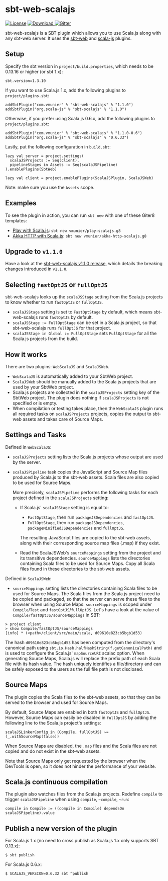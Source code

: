 # sbt-web-scalajs

[![License](http://img.shields.io/:license-Apache%202-red.svg)](http://www.apache.org/licenses/LICENSE-2.0.txt)
[![Download](https://api.bintray.com/packages/vmunier/scalajs/sbt-web-scalajs/images/download.svg) ](https://bintray.com/vmunier/scalajs/sbt-web-scalajs/_latestVersion)
[![Gitter](https://badges.gitter.im/Join%20Chat.svg)](https://gitter.im/vmunier/sbt-web-scalajs?utm_source=badge&utm_medium=badge&utm_campaign=pr-badge&utm_content=badge)

sbt-web-scalajs is a SBT plugin which allows you to use Scala.js along with any sbt-web server. It uses the [sbt-web](https://github.com/sbt/sbt-web) and [scala-js](https://github.com/scala-js/scala-js) plugins.

## Setup

Specify the sbt version in `project/build.properties`, which needs to be 0.13.16 or higher (or sbt 1.x):
```
sbt.version=1.3.10
```

If you want to use Scala.js 1.x, add the following plugins to `project/plugins.sbt`:
```
addSbtPlugin("com.vmunier" % "sbt-web-scalajs" % "1.1.0")
addSbtPlugin("org.scala-js" % "sbt-scalajs" % "1.1.0")
```

Otherwise, if you prefer using Scala.js 0.6.x, add the following plugins to `project/plugins.sbt`:
```
addSbtPlugin("com.vmunier" % "sbt-web-scalajs" % "1.1.0-0.6")
addSbtPlugin("org.scala-js" % "sbt-scalajs" % "0.6.33")
```

Lastly, put the following configuration in `build.sbt`:
```
lazy val server = project.settings(
  scalaJSProjects := Seq(client),
  pipelineStages in Assets := Seq(scalaJSPipeline)
).enablePlugins(SbtWeb)

lazy val client = project.enablePlugins(ScalaJSPlugin, ScalaJSWeb)
```
Note: make sure you use the `Assets` scope.

## Examples

To see the plugin in action, you can run `sbt new` with one of these Giter8 templates:
- [Play with Scala.js](https://github.com/vmunier/play-scalajs.g8): `sbt new vmunier/play-scalajs.g8`
- [Akka HTTP with Scala.js](https://github.com/vmunier/akka-http-scalajs.g8): `sbt new vmunier/akka-http-scalajs.g8`

## Upgrade to `v1.1.0`

Have a look at the [sbt-web-scalajs v1.1.0 release](https://github.com/vmunier/sbt-web-scalajs/releases/tag/v1.1.0), which details the breaking changes introduced in `v1.1.0`.

## Selecting `fastOptJS` or `fullOptJS`

sbt-web-scalajs looks up the `scalaJSStage` setting from the Scala.js projects to know whether to run `fastOptJS` or `fullOptJS`.

* `scalaJSStage` setting is set to `FastOptStage` by default, which means sbt-web-scalajs runs `fastOptJS` by default.
* `scalaJSStage := FullOptStage` can be set in a Scala.js project, so that sbt-web-scalajs runs `fullOptJS` for that project.
* `scalaJSStage in Global := FullOptStage` sets `FullOptStage` for all the Scala.js projects from the build.

## How it works

There are two plugins: `WebScalaJS` and `ScalaJSWeb`.
* `WebScalaJS` is automatically added to your SbtWeb project.
* `ScalaJSWeb` should be manually added to the Scala.js projects that are used by your SbtWeb project.
* Scala.js projects are collected in the `scalaJSProjects` setting key of the SbtWeb project. The plugin does nothing if `scalaJSProjects` is not specified or is empty.
* When compilation or testing takes place, then the `WebScalaJS` plugin runs all required tasks on `scalaJSProjects` projects, copies the output to sbt-web assets and takes care of Source Maps.

## Settings and Tasks

Defined in `WebScalaJS`:
* `scalaJSProjects` setting lists the Scala.js projects whose output are used by the server.

* `scalaJSPipeline` task copies the JavaScript and Source Map files produced by Scala.js to the sbt-web assets. Scala files are also copied to be used for Source Maps.

  More precisely, `scalaJSPipeline` performs the following tasks for each project defined in the `scalaJSProjects` setting:
  * If Scala.js' `scalaJSStage` setting is equal to:
    - `FastOptStage`, then run `packageJSDependencies` and `fastOptJS`.
    - `FullOptStage`, then run `packageJSDependencies`, `packageMinifiedJSDependencies` and `fullOptJS`.

    The resulting JavaScript files are copied to the sbt-web assets, along with their corresponding source map files (.map) if they exist.
  * Read the ScalaJSWeb's `sourceMappings` setting from the project and its transitive dependencies.
    `sourceMappings` lists the directories containing Scala files to be used for Source Maps.
    Copy all Scala files found in these directories to the sbt-web assets.

Defined in `ScalaJSWeb`:
* `sourceMappings` setting lists the directories containing Scala files to be used for Source Maps.
The Scala files from the Scala.js project need to be copied and packaged, so that the server can serve these files to the browser when using Source Maps.
`sourceMappings` is scoped under `Compile`/`Test` and `fastOptJS`/`fullOptJS`. Let's have a look at the value of `Compile/fastOptJS/sourceMappings` in SBT:
```
> project client
> show Compile/fastOptJS/sourceMappings
[info] * (<path>/client/src/main/scala, d09610e823cb5bgb1d53)
```
The hash `d09610e823cb5bgb1d53` has been computed from the directory's canonical path using `sbt.io.Hash.halfHashString(f.getCanonicalPath)` and is used to configure the Scala.js' `mapSourceURI` scalac option.
When generating Source Maps, Scala.js will replace the prefix path of each Scala file with its hash value.
The hash uniquely identifies a file/directory and can be safely exposed to the users as the full file path is not disclosed.

## Source Maps

The plugin copies the Scala files to the sbt-web assets, so that they can be served to the browser and used for Source Maps.

By default, Source Maps are enabled in both `fastOptJS` and `fullOptJS`.
However, Source Maps can easily be disabled in `fullOptJS` by adding the following line to the Scala.js project's settings:
```
scalaJSLinkerConfig in (Compile, fullOptJS) ~= (_.withSourceMap(false))
```
When Source Maps are disabled, the `.map` files and the Scala files are not copied and do not exist in the sbt-web assets.

Note that Source Maps only get requested by the browser when the DevTools is open, so it does not hinder the performance of your website.

## Scala.js continuous compilation

The plugin also watches files from the Scala.js projects.
Redefine `compile` to trigger `scalaJSPipeline` when using `compile`, `~compile`, `~run`:
```
compile in Compile := ((compile in Compile) dependsOn scalaJSPipeline).value
```

## Publish a new version of the plugin

For Scala.js 1.x (no need to cross publish as Scala.js 1.x only supports SBT 0.13.x):
```
$ sbt publish
```

For Scala.js 0.6.x:
```
$ SCALAJS_VERSION=0.6.32 sbt ^publish
```
